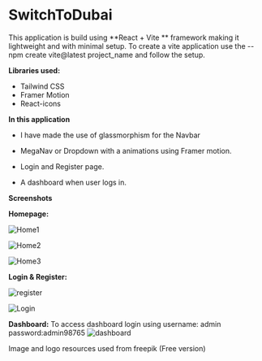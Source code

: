 # SwitchToDubai 
 This application is build using **React + Vite ** framework making it lightweight and with minimal setup.
To create a vite application use the
    --npm create vite@latest project_name 
and follow the setup.

**Libraries used:**
- Tailwind CSS
- Framer Motion
- React-icons

**In this application**
  - I have made the use of glassmorphism for the Navbar
  - MegaNav or Dropdown with a animations using Framer motion.


  - Login and Register page.
  - A dashboard when user logs in.
  
**Screenshots**

**Homepage:**


![Home1](https://github.com/user-attachments/assets/f140f27c-4a6e-43cb-ab43-77ead0d687c6)

![Home2](https://github.com/user-attachments/assets/aaa7e07f-210e-4866-84d2-c80cf67d0e06)

![Home3](https://github.com/user-attachments/assets/96514bd4-8dae-4aa6-a49a-31ee39b0a1c0)

**Login & Register:**

![register](https://github.com/user-attachments/assets/5807e78c-6cac-459e-8add-24a3f75091ac)

![Login](https://github.com/user-attachments/assets/031dbb17-1040-4986-a0d9-6004942af99f)

**Dashboard:**
To access dashboard login using username: admin password:admin98765
![dashboard](https://github.com/user-attachments/assets/b1af6551-83ec-4653-863b-9e1094b48f4c)

Image and logo resources used from freepik (Free version)
